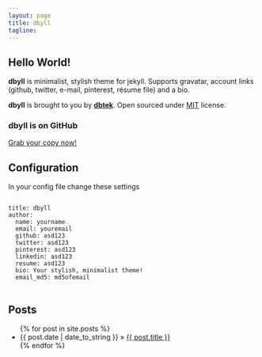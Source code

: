 ```yaml
---
layout: page
title: dbyll
tagline:
---
```



## Hello World!

**dbyll** is minimalist, stylish theme for jekyll. Supports gravatar, account links (github, twitter, e-mail, pinterest, résume file) and a bio.  

**dbyll** is brought to you by **[dbtek](http://ismaildemirbilek.com)**. Open sourced under [MIT](http://opensource.org/licenses/MIT) license.
  
### dbyll is on GitHub
<a class="btn btn-default" href="https://github.com/dbtek/dbyll">Grab your copy now!</a>

## Configuration

In your config file change these settings
<pre>
<code>
title: dbyll
author:
  name: yourname
  email: youremail
  github: asd123
  twitter: asd123
  pinterest: asd123
  linkedin: asd123
  resume: asd123
  bio: Your stylish, minimalist theme!
  email_md5: md5ofemail
</code>
</pre>


## Posts

<ul class="posts">
  {% for post in site.posts %}
    <li><span>{{ post.date | date_to_string }}</span> &raquo; <a href="{{ BASE_PATH }}{{ post.url }}">{{ post.title }}</a></li>
  {% endfor %}
</ul>


